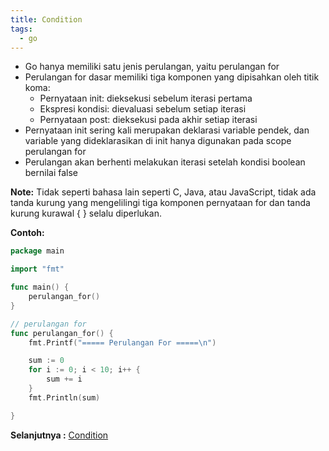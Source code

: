 ```yaml
---
title: Condition
tags:
  - go
---
```


- Go hanya memiliki satu jenis perulangan, yaitu perulangan for
- Perulangan for dasar memiliki tiga komponen yang dipisahkan oleh titik koma:
  - Pernyataan init: dieksekusi sebelum iterasi pertama
  - Ekspresi kondisi: dievaluasi sebelum setiap iterasi
  - Pernyataan post: dieksekusi pada akhir setiap iterasi
- Pernyataan init sering kali merupakan deklarasi variable pendek, dan variable yang dideklarasikan di init hanya digunakan pada scope perulangan for
- Perulangan akan berhenti melakukan iterasi setelah kondisi boolean bernilai false

**Note:**
Tidak seperti bahasa lain seperti C, Java, atau JavaScript, tidak ada tanda kurung yang mengelilingi tiga komponen pernyataan for dan tanda kurung kurawal { } selalu diperlukan.

**Contoh:**

```go
package main

import "fmt"

func main() {
	perulangan_for()
}

// perulangan for
func perulangan_for() {
	fmt.Printf("===== Perulangan For =====\n")

	sum := 0
	for i := 0; i < 10; i++ {
		sum += i
	}
	fmt.Println(sum)

}
```

**Selanjutnya :** [Condition](condition.md)
